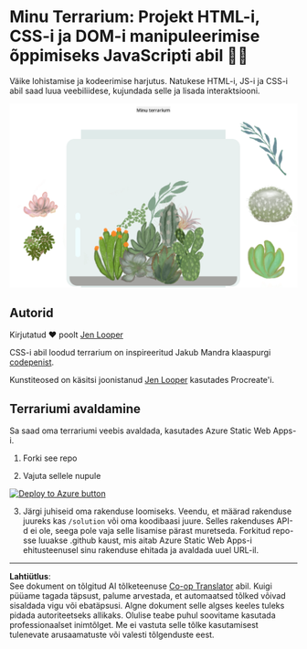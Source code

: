 <!--
CO_OP_TRANSLATOR_METADATA:
{
  "original_hash": "6329fbe8bd936068debd78cca6f09c0a",
  "translation_date": "2025-10-11T11:55:46+00:00",
  "source_file": "3-terrarium/solution/README.md",
  "language_code": "et"
}
-->
# Minu Terrarium: Projekt HTML-i, CSS-i ja DOM-i manipuleerimise õppimiseks JavaScripti abil 🌵🌱

Väike lohistamise ja kodeerimise harjutus. Natukese HTML-i, JS-i ja CSS-i abil saad luua veebiliidese, kujundada selle ja lisada interaktsiooni.

![minu terrarium](../../../../translated_images/screenshot_gray.0c796099a1f9f25e40aa55ead81f268434c00af30d7092490759945eda63067d.et.png)

## Autorid

Kirjutatud ♥️ poolt [Jen Looper](https://www.twitter.com/jenlooper)

CSS-i abil loodud terrarium on inspireeritud Jakub Mandra klaaspurgi [codepenist](https://codepen.io/Rotarepmi/pen/rjpNZY).

Kunstiteosed on käsitsi joonistanud [Jen Looper](http://jenlooper.com) kasutades Procreate'i.

## Terrariumi avaldamine

Sa saad oma terrariumi veebis avaldada, kasutades Azure Static Web Apps-i.

1. Forki see repo

2. Vajuta sellele nupule

[![Deploy to Azure button](https://aka.ms/deploytoazurebutton)](https://portal.azure.com/?feature.customportal=false&WT.mc_id=academic-77807-sagibbon#create/Microsoft.StaticApp)

3. Järgi juhiseid oma rakenduse loomiseks. Veendu, et määrad rakenduse juureks kas `/solution` või oma koodibaasi juure. Selles rakenduses API-d ei ole, seega pole vaja selle lisamise pärast muretseda. Forkitud repo-sse luuakse .github kaust, mis aitab Azure Static Web Apps-i ehitusteenusel sinu rakenduse ehitada ja avaldada uuel URL-il.

---

**Lahtiütlus**:  
See dokument on tõlgitud AI tõlketeenuse [Co-op Translator](https://github.com/Azure/co-op-translator) abil. Kuigi püüame tagada täpsust, palume arvestada, et automaatsed tõlked võivad sisaldada vigu või ebatäpsusi. Algne dokument selle algses keeles tuleks pidada autoriteetseks allikaks. Olulise teabe puhul soovitame kasutada professionaalset inimtõlget. Me ei vastuta selle tõlke kasutamisest tulenevate arusaamatuste või valesti tõlgenduste eest.
